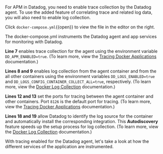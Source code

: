For APM in Datadog, you need to enable trace collection by the Datadog agent. To use the added feature of correlating trace and related log data, you will also need to enable log collection.

Click `docker-compose.yml`{{open}} to view the file in the editor on the right. 

The docker-compose.yml instruments the Datadog agent and app services for monitoring with Datadog. 

**Line 7** enables trace collection for the agent using the environment variable `DD_APM_ENABLED=true`. (To learn more, view the <a href="https://docs.datadoghq.com/agent/docker/?tab=standard#environment-variables" target="_blank">Tracing Docker Applications</a> documentation.) 

**Lines 8 and 9** enables log collection from the agent container and from the all other containers using the environment variables `DD_LOGS_ENABLED=true` and `DD_LOGS_CONFIG_CONTAINER_COLLECT_ALL=true`, respectively. (To learn more, view the <a href="https://docs.datadoghq.com/agent/docker/log/?tab=dockercompose#one-step-install-to-collect-all-the-container-logs" target="_blank">Docker Log Collection</a> documentation.)

**Lines 12 and 13** set the ports for tracing between the agent container and other containers. Port `8126` is the default port for tracing. (To learn more, view the <a href="https://docs.datadoghq.com/agent/docker/?tab=standard#environment-variables" target="_blank">Tracing Docker Applications</a> documentation.) 

**Lines 18 and 19** allow Datadog to identify the log source for the container and automatically install the corresponding integration. This **Autodiscovery** feature speeds up the setup process for log collection. (To learn more, view the <a href="https://docs.datadoghq.com/agent/docker/log/?tab=dockercompose#activate-log-integrations" target="_blank">Docker Log Collection</a> documentation.) 

With tracing enabled for the Datadog agent, let's take a look at how the different services of the application are instrumented.
